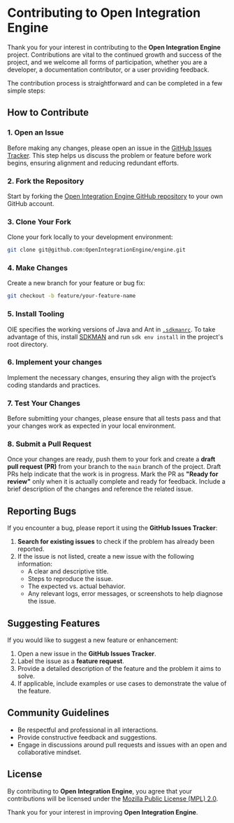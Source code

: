 # Contributing to Open Integration Engine

Thank you for your interest in contributing to the **Open Integration Engine** project. Contributions are vital to the continued growth and success of the project, and we welcome all forms of participation, whether you are a developer, a documentation contributor, or a user providing feedback.

The contribution process is straightforward and can be completed in a few simple steps:

## How to Contribute

### 1. Open an Issue
Before making any changes, please open an issue in the [GitHub Issues Tracker](https://github.com/OpenIntegrationEngine/engine/issues). This step helps us discuss the problem or feature before work begins, ensuring alignment and reducing redundant efforts.

### 2. Fork the Repository
Start by forking the [Open Integration Engine GitHub repository](https://github.com/OpenIntegrationEngine/engine) to your own GitHub account.

### 3. Clone Your Fork
Clone your fork locally to your development environment:
```bash
git clone git@github.com:OpenIntegrationEngine/engine.git
```

### 4. Make Changes
Create a new branch for your feature or bug fix:
```bash
git checkout -b feature/your-feature-name
```

### 5. Install Tooling
OIE specifies the working versions of Java and Ant in [`.sdkmanrc`](https://github.com/OpenIntegrationEngine/engine/blob/main/.sdkmanrc). To take advantage of this, install [SDKMAN](https://sdkman.io/) and run `sdk env install`
in the project's root directory.

### 6. Implement your changes

Implement the necessary changes, ensuring they align with the project’s coding standards and practices.

### 7. Test Your Changes
Before submitting your changes, please ensure that all tests pass and that your changes work as expected in your local environment.

### 8. Submit a Pull Request
Once your changes are ready, push them to your fork and create a **draft pull request (PR)** from your branch to the `main` branch of the project. Draft PRs help indicate that the work is in progress.
Mark the PR as **"Ready for review"** only when it is actually complete and ready for feedback. Include a brief description of the changes and reference the related issue.

## Reporting Bugs

If you encounter a bug, please report it using the **GitHub Issues Tracker**:
1. **Search for existing issues** to check if the problem has already been reported.
2. If the issue is not listed, create a new issue with the following information:
   - A clear and descriptive title.
   - Steps to reproduce the issue.
   - The expected vs. actual behavior.
   - Any relevant logs, error messages, or screenshots to help diagnose the issue.

## Suggesting Features

If you would like to suggest a new feature or enhancement:
1. Open a new issue in the **GitHub Issues Tracker**.
2. Label the issue as a **feature request**.
3. Provide a detailed description of the feature and the problem it aims to solve.
4. If applicable, include examples or use cases to demonstrate the value of the feature.

## Community Guidelines

- Be respectful and professional in all interactions.
- Provide constructive feedback and suggestions.
- Engage in discussions around pull requests and issues with an open and collaborative mindset.

## License

By contributing to **Open Integration Engine**, you agree that your contributions will be licensed under the [Mozilla Public License (MPL) 2.0](https://github.com/OpenIntegrationEngine/engine/blob/main/LICENSE).

Thank you for your interest in improving **Open Integration Engine**.
